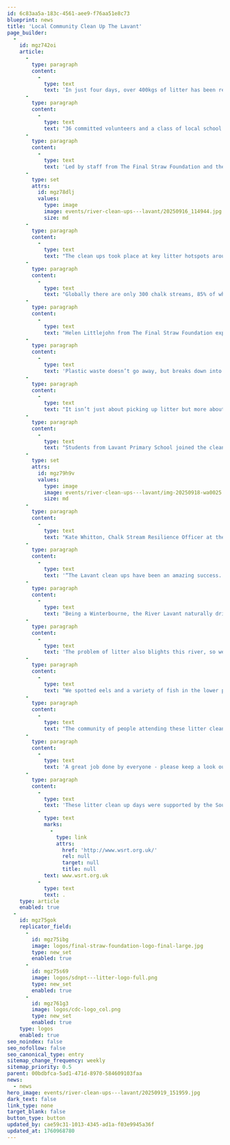 ```yaml
---
id: 6c83aa5a-183c-4561-aee9-f76aa51e8c73
blueprint: news
title: 'Local Community Clean Up The Lavant'
page_builder:
  -
    id: mgz742oi
    article:
      -
        type: paragraph
        content:
          -
            type: text
            text: 'In just four days, over 400kgs of litter has been removed from the River Lavant in and around Chichester.'
      -
        type: paragraph
        content:
          -
            type: text
            text: "36 committed volunteers and a class of local school children came together to tidy up this globally rare chalk stream which weaves its way through the West Sussex countryside and historic Chichester, before entering the sea at Chichester Harbour.\_"
      -
        type: paragraph
        content:
          -
            type: text
            text: 'Led by staff from The Final Straw Foundation and the Western Sussex Rivers Trust, the dedicated volunteers removed 423kgs of litter, including 411 cans, 218 plastic bottles, 204 glass bottles, 31 vapes, 15 nitro oxide cylinders, 3 shopping trolleys, 1 radio, 1 walkman, 8 traffic cones and 314.27kg of metal items.'
      -
        type: set
        attrs:
          id: mgz78dlj
          values:
            type: image
            image: events/river-clean-ups---lavant/20250916_114944.jpg
            size: md
      -
        type: paragraph
        content:
          -
            type: text
            text: "The clean ups took place at key litter hotspots around Chichester including the area from Southgate car park to Chichester College, Westhampnett Road and near the Avenue de Chartres car park.\_\_"
      -
        type: paragraph
        content:
          -
            type: text
            text: "Globally there are only 300 chalk streams, 85% of which are found in the UK. Although these precious streams have been described as the UK’s equivalent of the Great Barrier Reef they are under threat from pollution, litter and sewage. The River Lavant is no exception and is one of only ten Flagship Chalk Stream restoration projects in England.\_"
      -
        type: paragraph
        content:
          -
            type: text
            text: "Helen Littlejohn from The Final Straw Foundation explains:\_ “Many of our chalk streams are in poor condition due to the over-abstraction of water, plastic pollution, pesticide run-off from agricultural land, tyre particles from road run-off and urbanisation.”"
      -
        type: paragraph
        content:
          -
            type: text
            text: 'Plastic waste doesn’t go away, but breaks down into smaller and smaller pieces, threatening all the wildlife that rely on this ecosystem, ultimately ending up in our food chain and in us.'
      -
        type: paragraph
        content:
          -
            type: text
            text: "It isn’t just about picking up litter but more about changing our relationship with plastic and protecting the places that we often take for granted. We want people to see this clean up as a start. It is what happens next, reducing our reliance on single-use plastic and respecting our waterways, that’s what really matters.”\_"
      -
        type: paragraph
        content:
          -
            type: text
            text: "Students from Lavant Primary School joined the clean up and managed to collect nearly 15kgs of litter in just 45 minutes on Sheepwash Lane.\_"
      -
        type: set
        attrs:
          id: mgz79h9v
          values:
            type: image
            image: events/river-clean-ups---lavant/img-20250918-wa0025.jpg
            size: md
      -
        type: paragraph
        content:
          -
            type: text
            text: "Kate Whitton, Chalk Stream Resilience Officer at the WSRT, explains how important this work is:\_"
      -
        type: paragraph
        content:
          -
            type: text
            text: '“The Lavant clean ups have been an amazing success. So much litter collected by amazing volunteers and a real collaborative event supported by Chichester District Council, the Environment Agency and Chichester College.'
      -
        type: paragraph
        content:
          -
            type: text
            text: "Being a Winterbourne, the River Lavant naturally dries up during the summer months and then returns over the winter. The unique wildlife that rely on this river for food and shelter have adapted to the cycle of drying and re-wetting, however, in recent years the quality of this habitat has deteriorated due to sewage being pumped into the river and pollution washing into the water from the adjacent farmland and roads.\_"
      -
        type: paragraph
        content:
          -
            type: text
            text: 'The problem of litter also blights this river, so we need to act now to help prevent this special and precious habitat from being further degraded.'
      -
        type: paragraph
        content:
          -
            type: text
            text: "We spotted eels and a variety of fish in the lower parts of the river which showed that our work to remove litter and pollution will only enhance this special habitat for the wildlife found here.\_"
      -
        type: paragraph
        content:
          -
            type: text
            text: "The community of people attending these litter cleans has been heart warming and it really highlighted the love for the Lavant and why we want to protect it.\_"
      -
        type: paragraph
        content:
          -
            type: text
            text: 'A great job done by everyone - please keep a look out for future clean ups and come join us!”'
      -
        type: paragraph
        content:
          -
            type: text
            text: 'These litter clean up days were supported by the South Downs National Park Trust and Chichester District Council. To find out more about how you can help your local rivers visit '
          -
            type: text
            marks:
              -
                type: link
                attrs:
                  href: 'http://www.wsrt.org.uk/'
                  rel: null
                  target: null
                  title: null
            text: www.wsrt.org.uk
          -
            type: text
            text: .
    type: article
    enabled: true
  -
    id: mgz75gok
    replicator_field:
      -
        id: mgz75ibg
        image: logos/final-straw-foundation-logo-final-large.jpg
        type: new_set
        enabled: true
      -
        id: mgz75s69
        image: logos/sdnpt---litter-logo-full.png
        type: new_set
        enabled: true
      -
        id: mgz761g3
        image: logos/cdc-logo_col.png
        type: new_set
        enabled: true
    type: logos
    enabled: true
seo_noindex: false
seo_nofollow: false
seo_canonical_type: entry
sitemap_change_frequency: weekly
sitemap_priority: 0.5
parent: 00bdbfca-5ad1-471d-8970-584609103faa
news:
  - news
hero_image: events/river-clean-ups---lavant/20250919_151959.jpg
dark_text: false
link_type: none
target_blank: false
button_type: button
updated_by: cae59c31-1013-4345-ad1a-f03e9945a36f
updated_at: 1760968780
---
```

